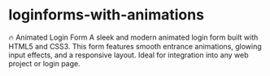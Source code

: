 # loginforms-with-animations
🔥 Animated Login Form A sleek and modern animated login form built with HTML5 and CSS3. This form features smooth entrance animations, glowing input effects, and a responsive layout. Ideal for integration into any web project or login page.
